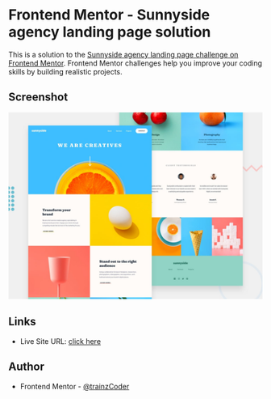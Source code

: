 # Frontend Mentor - Sunnyside agency landing page solution

This is a solution to the [Sunnyside agency landing page challenge on Frontend Mentor](https://www.frontendmentor.io/challenges/sunnyside-agency-landing-page-7yVs3B6ef). Frontend Mentor challenges help you improve your coding skills by building realistic projects.

## Screenshot

![preview](assets/desktop-preview.jpg)

## Links

- Live Site URL: [click here](https://sunnyside-agency-trz.netlify.app)

## Author

- Frontend Mentor - [@trainzCoder](https://www.frontendmentor.io/profile/trainzCoder)
